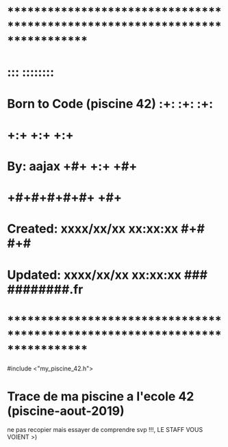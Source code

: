 # **************************************************************************** #
#                                                                              #
#                                                         :::      ::::::::    #
#    Born to Code (piscine 42)                          :+:      :+:    :+:    #
#                                                     +:+ +:+         +:+      #
#    By: aajax                                      +#+  +:+       +#+         #
#                                                 +#+#+#+#+#+   +#+            #
#    Created: xxxx/xx/xx xx:xx:xx                      #+#    #+#              #
#    Updated: xxxx/xx/xx xx:xx:xx                     ###   ########.fr        #
#                                                                              #
# **************************************************************************** #

#include <"my_piscine_42.h">

# Trace de ma piscine a l'ecole 42 (piscine-aout-2019)
 ne pas recopier mais essayer de comprendre svp !!!, LE STAFF VOUS VOIENT >)
